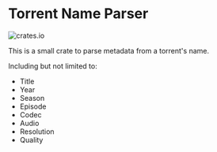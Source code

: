# Torrent Name Parser
![crates.io](https://img.shields.io/crates/v/torrent-name-parser.svg)

This is a small crate to parse metadata from a torrent's name.

Including but not limited to:

* Title
* Year
* Season
* Episode
* Codec
* Audio
* Resolution
* Quality
